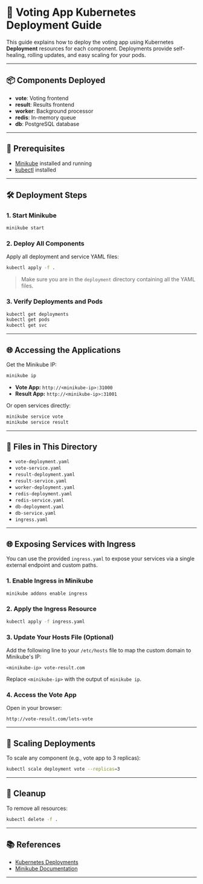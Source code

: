 # 🚀 Voting App Kubernetes Deployment Guide

This guide explains how to deploy the voting app using Kubernetes **Deployment** resources for each component. Deployments provide self-healing, rolling updates, and easy scaling for your pods.

---

## 📦 Components Deployed

- **vote**: Voting frontend
- **result**: Results frontend
- **worker**: Background processor
- **redis**: In-memory queue
- **db**: PostgreSQL database

---

## 📝 Prerequisites

- [Minikube](https://minikube.sigs.k8s.io/docs/) installed and running
- [kubectl](https://kubernetes.io/docs/tasks/tools/) installed

---

## 🛠️ Deployment Steps

### 1. Start Minikube

```sh
minikube start
```

### 2. Deploy All Components

Apply all deployment and service YAML files:

```sh
kubectl apply -f .
```

> Make sure you are in the `deployment` directory containing all the YAML files.

### 3. Verify Deployments and Pods

```sh
kubectl get deployments
kubectl get pods
kubectl get svc
```

---

## 🌐 Accessing the Applications

Get the Minikube IP:

```sh
minikube ip
```

- **Vote App:** `http://<minikube-ip>:31000`
- **Result App:** `http://<minikube-ip>:31001`

Or open services directly:

```sh
minikube service vote
minikube service result
```

---

## 📁 Files in This Directory

- `vote-deployment.yaml`
- `vote-service.yaml`
- `result-deployment.yaml`
- `result-service.yaml`
- `worker-deployment.yaml`
- `redis-deployment.yaml`
- `redis-service.yaml`
- `db-deployment.yaml`
- `db-service.yaml`
- `ingress.yaml`

---

## 🌐 Exposing Services with Ingress

You can use the provided `ingress.yaml` to expose your services via a single external endpoint and custom paths.

### 1. Enable Ingress in Minikube

```sh
minikube addons enable ingress
```

### 2. Apply the Ingress Resource

```sh
kubectl apply -f ingress.yaml
```

### 3. Update Your Hosts File (Optional)

Add the following line to your `/etc/hosts` file to map the custom domain to Minikube's IP:

```
<minikube-ip> vote-result.com
```

Replace `<minikube-ip>` with the output of `minikube ip`.

### 4. Access the Vote App

Open in your browser:

```
http://vote-result.com/lets-vote
```

---

## 🔄 Scaling Deployments

To scale any component (e.g., vote app to 3 replicas):

```sh
kubectl scale deployment vote --replicas=3
```

---

## 🧹 Cleanup

To remove all resources:

```sh
kubectl delete -f .
```

---

## 📚 References

- [Kubernetes Deployments](https://kubernetes.io/docs/concepts/workloads/controllers/deployment/)
- [Minikube Documentation](https://minikube.sigs.k8s.io/docs/)

---